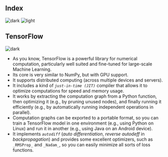 ## Index
![dark](https://user-images.githubusercontent.com/12748752/142005243-ac89d8d4-b338-4a99-b724-4ab03acc1d87.png)
![light](https://user-images.githubusercontent.com/12748752/142005249-8b6ab63b-63e7-45bc-91cf-35dbc7a6aebf.png)

## TensorFlow
![dark](https://user-images.githubusercontent.com/12748752/142005243-ac89d8d4-b338-4a99-b724-4ab03acc1d87.png)
* As you know, TensorFlow is a powerful library for numerical computation, particularly well suited and fine-tuned for large-scale Machine Learning.
* Its core is very similar to NumPy, but with GPU support. 
* It supports distributed computing (across multiple devices and servers). 
* It includes a kind of _`just-in-time (JIT)`_ compiler that allows it to optimize computations for speed and memory usage. 
* It works by extracting the computation graph from a Python function, then optimizing it (e.g., by pruning unused nodes), and finally running it efficiently (e.g., by automatically running independent operations in parallel). 
* Computation graphs can be exported to a portable format, so you can train a TensorFlow model in one environment (e.g., using Python on Linux) and run it in another (e.g., using Java on an Android device). 
* It implements _`autodiff`_ (_auto differentiation_, _reverse autodeff_ in _backpropagation_) and provides some excellent optimizers, such as `_RMSProp_` and `_Nadam_`, so you can easily minimize all sorts of loss functions.
